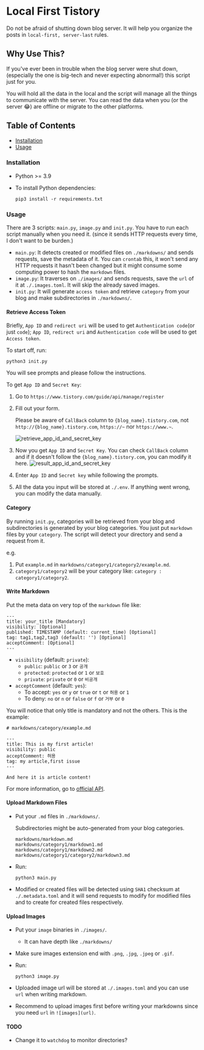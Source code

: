# Local First Tistory

Do not be afraid of shutting down blog server. It will help you organize the posts in `local-first, server-last` rules.

## Why Use This?

If you've ever been in trouble when the blog server were shut down, (especially the one is big-tech and never expecting abnormal!) this script just for you. 

You will hold all the data in the local and the script will manage all the things to communicate with the server. You can read the data when you (or the server 😂) are offline or migrate to the other platforms.

## Table of Contents
- [Installation](#Installation)
- [Usage](#Usage)

### Installation

- Python >= 3.9
- To install Python dependencies:

    ```
    pip3 install -r requirements.txt
    ```

### Usage

There are 3 scripts: `main.py`, `image.py` and `init.py`.
You have to run each script  manually when you need it. (since it sends HTTP requests every time, I don't want to be burden.)
- `main.py`: It detects created or modified files on `./markdowns/` and sends requests, save the metadata of it. You can `crontab` this, it won't send any HTTP requests it hasn't been changed but it might consume some computing power to hash the `markdown` files.
- `image.py`: It traverses on `./images/` and sends requests, save the `url` of it at `./.images.toml`. It will skip the already saved images.
- `init.py`: It will generate `access token` and retrieve `category` from your blog and make subdirectories in `./markdowns/`.

#### Retrieve Access Token

Briefly, `App ID` and `redirect uri` will be used to get `Authentication code`(or just `code`); `App ID`, `redirect uri` and `Authentication code` will be used to get `Access token`.

To start off, run:

    python3 init.py

You will see prompts and please follow the instructions.

To get `App ID` and `Secret Key`:

1. Go to `https://www.tistory.com/guide/api/manage/register`

1. Fill out your form. 
    
    Please be aware of `CallBack` column to `{blog_name}.tistory.com`, not `http://{blog_name}.tistory.com`, `https://~` nor `https://www.~`.

    ![retrieve_app_id_and_secret_key](https://github.com/choikangjae/local-first-tistory/assets/99468424/4859388a-6670-4b0b-a2ed-6a4111a03ad1)

1. Now you get `App ID` and `Secret Key`. You can check `CallBack` column and if it doesn't follow the `{blog_name}.tistory.com`, you can modify it here.
    ![result_app_id_and_secret_key](https://github.com/choikangjae/local-first-tistory/assets/99468424/204c4c0e-cccb-455f-940d-f6b3632ba2c2)

1. Enter `App ID` and `Secret key` while following the prompts.

1. All the data you input will be stored at `./.env`. If anything went wrong, you can modify the data manually.

#### Category

By running `init.py`, categories will be retrieved from your blog and subdirectories is generated by your blog categories. You just put `markdown` files by your `category`. The script will detect your directory and send a request from it. 

e.g.
1. Put `example.md` in `markdowns/category1/category2/example.md`.
1. `category1/category2` will be your category like: `category : category1/category2`.


#### Write Markdown

Put the meta data on very top of the `markdown` file like:

```
---
title: your_title [Mandatory]
visibility: [Optional]
published: TIMESTAMP (default: current_time) [Optional]
tag: tag1,tag2,tag3 (default: '') [Optional]
acceptComment: [Optional]
---
```

- `visibility` (default: `private`):
    - `public`: `public` or `3` or `공개`
    - `protected`: `protected` or `1` or `보호`
    - `private`: `private` or `0` or `비공개`
- `acceptComment` (default: `yes`):
    - To accept: `yes` or `y` or `true` or `t` or `허용` or `1`
    - To deny: `no` or `n` or `false` or `f` or `거부` or `0`

You will notice that only title is mandatory and not the others. This is the example:

```
# markdowns/category/example.md

---
title: This is my first article!
visibility: public
acceptComment: 허용
tag: my article,first issue
---

And here it is article content!
```

For more information, go to [official API](https://tistory.github.io/document-tistory-apis/apis/v1/post/write.html).

#### Upload Markdown Files

- Put your `.md` files in `./markdowns/`. 
    
    Subdirectories might be auto-generated from your blog categories.
    ```
    markdowns/markdown.md
    markdowns/category1/markdown1.md
    markdowns/category1/markdown2.md
    markdowns/category1/category2/markdown3.md
    ```
- Run:
    ```
    python3 main.py
    ```
- Modified or created files will be detected using `SHA1` checksum at `./.metadata.toml` and it will send requests to modify for modified files and to create for created files respectively.

#### Upload Images

- Put your `image` binaries in `./images/`. 
    - It can have depth like `./markdowns/`
    
- Make sure images extension end with `.png`, `.jpg`, `.jpeg` or `.gif`.

- Run:
    ```
    python3 image.py
    ```

- Uploaded image url will be stored at `./.images.toml` and you can use `url` when writing markdown.

- Recommend to upload images first before writing your markdowns since you need `url` in `![images](url)`.

#### TODO

- Change it to `watchdog` to monitor directories?
